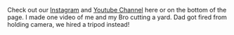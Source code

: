 Check out our [Instagram](https://www.instagram.com/waikikibros209/) and [Youtube Channel](https://www.youtube.com/@waikikibros209) here or on the bottom of the page. I made one video of me and my Bro cutting a yard. Dad got fired from holding camera, we hired a tripod instead!
